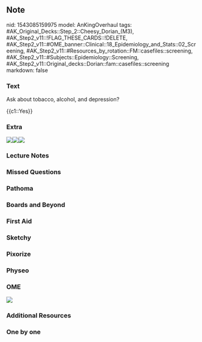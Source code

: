 ## Note
nid: 1543085159975
model: AnKingOverhaul
tags: #AK_Original_Decks::Step_2::Cheesy_Dorian_(M3), #AK_Step2_v11::!FLAG_THESE_CARDS::!DELETE, #AK_Step2_v11::#OME_banner::Clinical::18_Epidemiology_and_Stats::02_Screening, #AK_Step2_v11::#Resources_by_rotation::FM::casefiles::screening, #AK_Step2_v11::#Subjects::Epidemiology::Screening, #AK_Step2_v11::Original_decks::Dorian::fam::casefiles::screening
markdown: false

### Text
Ask about tobacco, alcohol, and depression?
<div>
  {{c1::Yes}}
</div>

### Extra
<img src="paste-400265182183425.jpg"><img src=
"paste-400278067085313.jpg"><img src="paste-402382601060353.jpg">

### Lecture Notes


### Missed Questions


### Pathoma


### Boards and Beyond


### First Aid


### Sketchy


### Pixorize


### Physeo


### OME
<div class="ome-widget">
  <a href=
  "https://onlinemeded.org/spa/epidemiology-and-stats/screening/acquire?ref=anki">
  <img src="_OME_AnkiFlashcards_Lesson_6.png"></a>
</div>

### Additional Resources


### One by one

